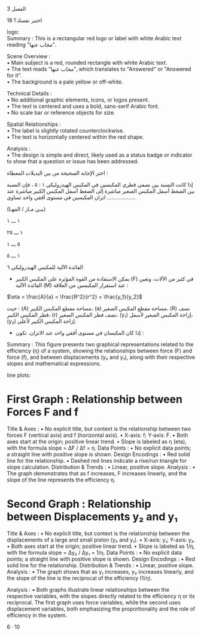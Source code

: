 3
الفصل <!-- text, from page 0 (l=0.850,t=0.046,r=0.929,b=0.090), with ID 98117cbd-96ad-4ab6-a983-346e7a8aaf1f -->

اختبر نفسك؟ 18 <!-- text, from page 0 (l=0.329,t=0.092,r=0.661,b=0.141), with ID 70a075d5-3a4a-4403-87c1-742830a57b95 -->

logo:  
Summary : This is a rectangular red logo or label with white Arabic text reading "مجاب عنها".

Scene Overview :  
  • Main subject is a red, rounded rectangle with white Arabic text.  
  • The text reads "مجاب عنها", which translates to "Answered" or "Answered for it".  
  • The background is a pale yellow or off-white.

Technical Details :  
  • No additional graphic elements, icons, or logos present.  
  • The text is centered and uses a bold, sans-serif Arabic font.  
  • No scale bar or reference objects for size.

Spatial Relationships :  
  • The label is slightly rotated counterclockwise.  
  • The text is horizontally centered within the red shape.

Analysis :  
  • The design is simple and direct, likely used as a status badge or indicator to show that a question or issue has been addressed. <!-- figure, from page 0 (l=0.067,t=0.103,r=0.168,b=0.142), with ID 7fb761b4-c713-4c23-a875-5c6f5761c98b -->

اختر الإجابة الصحيحة من بين البديلات المعطاة :

إذا كانت النسبة بين نصفي قطري المكبسين في المكبس الهيدروليكي ١ : ٥ ، فإن النسبة بين الضغط أسفل المكبس الصغير مباشرة إلى الضغط أسفل المكبس الكبير مباشرة عند اتزان المكبسين في مستوى أفقي واحد تساوي ...................

(بيـن مـاز / المهـا)

١
ـــ
١

١
ـــ
٢٥

٥
ـــ
١

١
ـــ
٥ <!-- text, from page 0 (l=0.063,t=0.140,r=0.944,b=0.279), with ID 53677d64-1a00-4cec-bf60-91526fe501dc -->

الفائدة الآلية للمكبس الهيدروليكي ٦ <!-- text, from page 0 (l=0.561,t=0.302,r=0.932,b=0.339), with ID 798075bd-400c-4a62-8bcc-06c03f603680 -->

* يمكن الاستفادة من القوة المؤثرة على المكبس الكبير (F) في كثير من الآلات، وتعين الفائدة الآلية (M) عند استقرار المكبسين من العلاقة : <!-- text, from page 0 (l=0.065,t=0.344,r=0.934,b=0.398), with ID 46546051-7a8e-48f8-954a-3f8568771694 -->

$\eta = \frac{A}{a} = \frac{R^2}{r^2} = \frac{y_1}{y_2}$ <!-- text, from page 0 (l=0.069,t=0.383,r=0.261,b=0.440), with ID c9bf41c7-0238-45a1-a294-26c448a3eacd -->

حيث : (A) مساحة مقطع المكبس الكبير، (a) مساحة مقطع المكبس الصغير، (R) نصف قطر المكبس الكبير، (r) نصف قطر المكبس الصغير، (y₁) إزاحة المكبس الصغير لأسفل، (y₂) إزاحة المكبس الكبير لأعلى.

* إذا كان المكبسان في مستوى أفقي واحد عند الاتزان، تكون : <!-- text, from page 0 (l=0.090,t=0.447,r=0.936,b=0.547), with ID c570d61a-ded1-409d-ac9b-7d93ab86d8e4 -->

Summary : This figure presents two graphical representations related to the efficiency (η) of a system, showing the relationships between force (F) and force (f), and between displacements (y₂ and y₁), along with their respective slopes and mathematical expressions.

line plots:
# First Graph : Relationship between Forces F and f
Title & Axes :
  • No explicit title, but context is the relationship between two forces F (vertical axis) and f (horizontal axis).
  • X-axis: f; Y-axis: F.
  • Both axes start at the origin; positive linear trend.
  • Slope is labeled as η (eta), with the formula slope = ΔF / Δf = η.
Data Points :
  • No explicit data points; a straight line with positive slope is shown.
Design Encodings :
  • Red solid line for the relationship.
  • Dashed red lines indicate a rise/run triangle for slope calculation.
Distribution & Trends :
  • Linear, positive slope.
Analysis :
  • The graph demonstrates that as f increases, F increases linearly, and the slope of the line represents the efficiency η.

# Second Graph : Relationship between Displacements y₂ and y₁
Title & Axes :
  • No explicit title, but context is the relationship between the displacements of a large and small piston (y₂ and y₁).
  • X-axis: y₁; Y-axis: y₂.
  • Both axes start at the origin; positive linear trend.
  • Slope is labeled as 1/η, with the formula slope = Δy₂ / Δy₁ = 1/η.
Data Points :
  • No explicit data points; a straight line with positive slope is shown.
Design Encodings :
  • Red solid line for the relationship.
Distribution & Trends :
  • Linear, positive slope.
Analysis :
  • The graph shows that as y₁ increases, y₂ increases linearly, and the slope of the line is the reciprocal of the efficiency (1/η).

Analysis :
  • Both graphs illustrate linear relationships between the respective variables, with the slopes directly related to the efficiency η or its reciprocal. The first graph uses force variables, while the second uses displacement variables, both emphasizing the proportionality and the role of efficiency in the system. <!-- figure, from page 0 (l=0.060,t=0.550,r=0.934,b=0.881), with ID 3155b67e-b1db-4f4f-9880-a43f4f06c926 -->

$6 \cdot 10$ <!-- marginalia, from page 0 (l=0.870,t=0.935,r=0.927,b=0.964), with ID 237ca356-78cf-4ace-b32a-7ad8eae6a9af -->